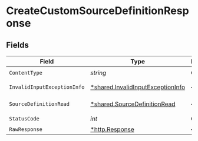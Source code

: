 # CreateCustomSourceDefinitionResponse


## Fields

| Field                                                                                 | Type                                                                                  | Required                                                                              | Description                                                                           |
| ------------------------------------------------------------------------------------- | ------------------------------------------------------------------------------------- | ------------------------------------------------------------------------------------- | ------------------------------------------------------------------------------------- |
| `ContentType`                                                                         | *string*                                                                              | :heavy_check_mark:                                                                    | N/A                                                                                   |
| `InvalidInputExceptionInfo`                                                           | [*shared.InvalidInputExceptionInfo](../../models/shared/invalidinputexceptioninfo.md) | :heavy_minus_sign:                                                                    | Input failed validation                                                               |
| `SourceDefinitionRead`                                                                | [*shared.SourceDefinitionRead](../../models/shared/sourcedefinitionread.md)           | :heavy_minus_sign:                                                                    | Successful operation                                                                  |
| `StatusCode`                                                                          | *int*                                                                                 | :heavy_check_mark:                                                                    | N/A                                                                                   |
| `RawResponse`                                                                         | [*http.Response](https://pkg.go.dev/net/http#Response)                                | :heavy_minus_sign:                                                                    | N/A                                                                                   |